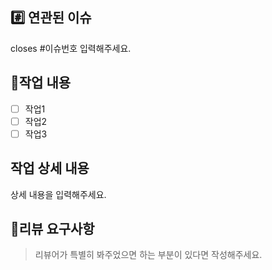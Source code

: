 ## #️⃣ 연관된 이슈
closes #이슈번호 입력해주세요.

## 📝작업 내용
- [ ] 작업1
- [ ] 작업2
- [ ] 작업3

## 작업 상세 내용
상세 내용을 입력해주세요.

## 💬리뷰 요구사항
> 리뷰어가 특별히 봐주었으면 하는 부분이 있다면 작성해주세요.

